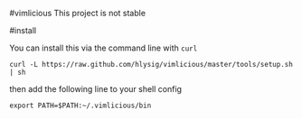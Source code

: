 #vimlicious
This project is not stable

#install

You can install this via the command line with `curl`

    curl -L https://raw.github.com/hlysig/vimlicious/master/tools/setup.sh | sh

then add the following line to your shell config

    export PATH=$PATH:~/.vimlicious/bin
